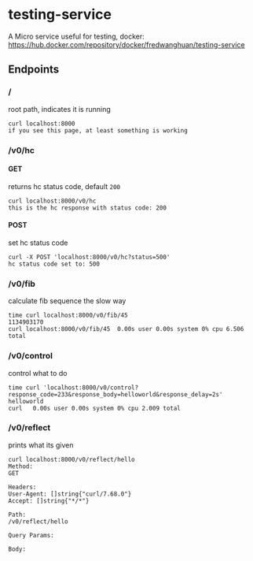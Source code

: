 # testing-service
A Micro service useful for testing, docker: https://hub.docker.com/repository/docker/fredwanghuan/testing-service


## Endpoints

### /
root path, indicates it is running

```
curl localhost:8000
if you see this page, at least something is working
```

### /v0/hc

#### GET
returns hc status code, default `200`

```
curl localhost:8000/v0/hc
this is the hc response with status code: 200
```

#### POST
set hc status code

```
curl -X POST 'localhost:8000/v0/hc?status=500'
hc status code set to: 500
```

### /v0/fib
calculate fib sequence the slow way

```
time curl localhost:8000/v0/fib/45
1134903170
curl localhost:8000/v0/fib/45  0.00s user 0.00s system 0% cpu 6.506 total
```

### /v0/control
control what to do

```
time curl 'localhost:8000/v0/control?response_code=233&response_body=helloworld&response_delay=2s'
helloworld
curl   0.00s user 0.00s system 0% cpu 2.009 total
```

### /v0/reflect
prints what its given

```
curl localhost:8000/v0/reflect/hello
Method:
GET

Headers:
User-Agent: []string{"curl/7.68.0"}
Accept: []string{"*/*"}

Path:
/v0/reflect/hello

Query Params:

Body:
```
